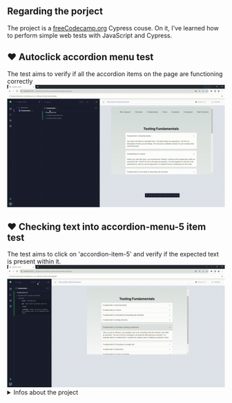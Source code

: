 
## Regarding the porject
The project is a [freeCodecamp.org](https://www.freecodecamp.org/news/mastering-end-to-end-testing-with-cypress-for-javascript-applications/) Cypress couse. On it, I've learned how to perform simple web tests with JavaScript and Cypress.
 <h2>♥ Autoclick accordion menu test</h2>
The test aims to verify if all the accordion items on the page are functioning correctly  
<img src="https://github.com/MihBarreto/Portifolio-QA-PTBR/blob/main/img/cypress-course.gif"/>

<h2>♥ Checking text into accordion-menu-5 item test</h2>
The test aims to click on 'accordion-item-5' and verify if the expected text is present within it.
<img src="https://github.com/MihBarreto/Portifolio-QA-PTBR/blob/main/img/cypress-course-accordion-item-text.gif"/>

<details>
<summary>Infos about the project </summary>

This is a [Next.js](https://nextjs.org/) project bootstrapped with [`create-next-app`](https://github.com/vercel/next.js/tree/canary/packages/create-next-app). 
First, run the development server:

```bash
npm run dev
# or
yarn dev
# or
pnpm dev
```

Open [http://localhost:3000](http://localhost:3000) with your browser to see the result.

You can start editing the page by modifying `app/page.js`. The page auto-updates as you edit the file.

This project uses [`next/font`](https://nextjs.org/docs/basic-features/font-optimization) to automatically optimize and load Inter, a custom Google Font.

## Learn More

To learn more about Next.js, take a look at the following resources:

- [Next.js Documentation](https://nextjs.org/docs) - learn about Next.js features and API.
- [Learn Next.js](https://nextjs.org/learn) - an interactive Next.js tutorial.

You can check out [the Next.js GitHub repository](https://github.com/vercel/next.js/) - your feedback and contributions are welcome!

## Deploy on Vercel

The easiest way to deploy your Next.js app is to use the [Vercel Platform](https://vercel.com/new?utm_medium=default-template&filter=next.js&utm_source=create-next-app&utm_campaign=create-next-app-readme) from the creators of Next.js.

Check out our [Next.js deployment documentation](https://nextjs.org/docs/deployment) for more details.
</details>
